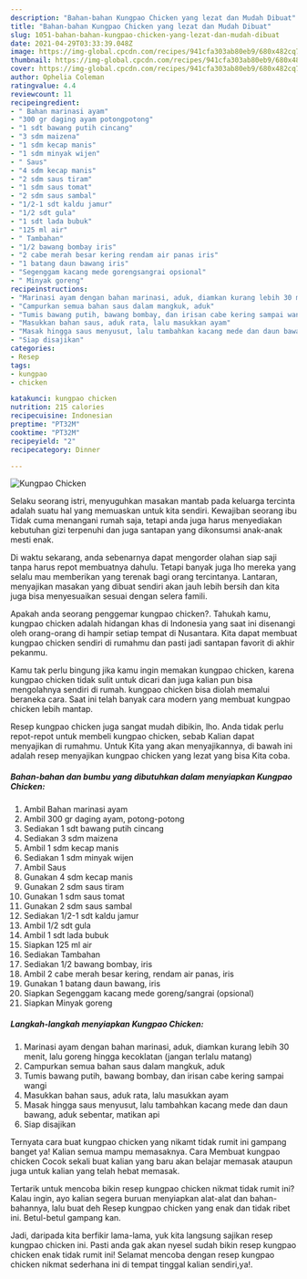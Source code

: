 ```yaml
---
description: "Bahan-bahan Kungpao Chicken yang lezat dan Mudah Dibuat"
title: "Bahan-bahan Kungpao Chicken yang lezat dan Mudah Dibuat"
slug: 1051-bahan-bahan-kungpao-chicken-yang-lezat-dan-mudah-dibuat
date: 2021-04-29T03:33:39.048Z
image: https://img-global.cpcdn.com/recipes/941cfa303ab80eb9/680x482cq70/kungpao-chicken-foto-resep-utama.jpg
thumbnail: https://img-global.cpcdn.com/recipes/941cfa303ab80eb9/680x482cq70/kungpao-chicken-foto-resep-utama.jpg
cover: https://img-global.cpcdn.com/recipes/941cfa303ab80eb9/680x482cq70/kungpao-chicken-foto-resep-utama.jpg
author: Ophelia Coleman
ratingvalue: 4.4
reviewcount: 11
recipeingredient:
- " Bahan marinasi ayam"
- "300 gr daging ayam potongpotong"
- "1 sdt bawang putih cincang"
- "3 sdm maizena"
- "1 sdm kecap manis"
- "1 sdm minyak wijen"
- " Saus"
- "4 sdm kecap manis"
- "2 sdm saus tiram"
- "1 sdm saus tomat"
- "2 sdm saus sambal"
- "1/2-1 sdt kaldu jamur"
- "1/2 sdt gula"
- "1 sdt lada bubuk"
- "125 ml air"
- " Tambahan"
- "1/2 bawang bombay iris"
- "2 cabe merah besar kering rendam air panas iris"
- "1 batang daun bawang iris"
- "Segenggam kacang mede gorengsangrai opsional"
- " Minyak goreng"
recipeinstructions:
- "Marinasi ayam dengan bahan marinasi, aduk, diamkan kurang lebih 30 menit, lalu goreng hingga kecoklatan (jangan terlalu matang)"
- "Campurkan semua bahan saus dalam mangkuk, aduk"
- "Tumis bawang putih, bawang bombay, dan irisan cabe kering sampai wangi"
- "Masukkan bahan saus, aduk rata, lalu masukkan ayam"
- "Masak hingga saus menyusut, lalu tambahkan kacang mede dan daun bawang, aduk sebentar, matikan api"
- "Siap disajikan"
categories:
- Resep
tags:
- kungpao
- chicken

katakunci: kungpao chicken 
nutrition: 215 calories
recipecuisine: Indonesian
preptime: "PT32M"
cooktime: "PT32M"
recipeyield: "2"
recipecategory: Dinner

---
```



![Kungpao Chicken](https://img-global.cpcdn.com/recipes/941cfa303ab80eb9/680x482cq70/kungpao-chicken-foto-resep-utama.jpg)

Selaku seorang istri, menyuguhkan masakan mantab pada keluarga tercinta adalah suatu hal yang memuaskan untuk kita sendiri. Kewajiban seorang ibu Tidak cuma menangani rumah saja, tetapi anda juga harus menyediakan kebutuhan gizi terpenuhi dan juga santapan yang dikonsumsi anak-anak mesti enak.

Di waktu  sekarang, anda sebenarnya dapat mengorder olahan siap saji tanpa harus repot membuatnya dahulu. Tetapi banyak juga lho mereka yang selalu mau memberikan yang terenak bagi orang tercintanya. Lantaran, menyajikan masakan yang dibuat sendiri akan jauh lebih bersih dan kita juga bisa menyesuaikan sesuai dengan selera famili. 



Apakah anda seorang penggemar kungpao chicken?. Tahukah kamu, kungpao chicken adalah hidangan khas di Indonesia yang saat ini disenangi oleh orang-orang di hampir setiap tempat di Nusantara. Kita dapat membuat kungpao chicken sendiri di rumahmu dan pasti jadi santapan favorit di akhir pekanmu.

Kamu tak perlu bingung jika kamu ingin memakan kungpao chicken, karena kungpao chicken tidak sulit untuk dicari dan juga kalian pun bisa mengolahnya sendiri di rumah. kungpao chicken bisa diolah memalui beraneka cara. Saat ini telah banyak cara modern yang membuat kungpao chicken lebih mantap.

Resep kungpao chicken juga sangat mudah dibikin, lho. Anda tidak perlu repot-repot untuk membeli kungpao chicken, sebab Kalian dapat menyajikan di rumahmu. Untuk Kita yang akan menyajikannya, di bawah ini adalah resep menyajikan kungpao chicken yang lezat yang bisa Kita coba.

<!--inarticleads1-->

##### Bahan-bahan dan bumbu yang dibutuhkan dalam menyiapkan Kungpao Chicken:

1. Ambil  Bahan marinasi ayam
1. Ambil 300 gr daging ayam, potong-potong
1. Sediakan 1 sdt bawang putih cincang
1. Sediakan 3 sdm maizena
1. Ambil 1 sdm kecap manis
1. Sediakan 1 sdm minyak wijen
1. Ambil  Saus
1. Gunakan 4 sdm kecap manis
1. Gunakan 2 sdm saus tiram
1. Gunakan 1 sdm saus tomat
1. Gunakan 2 sdm saus sambal
1. Sediakan 1/2-1 sdt kaldu jamur
1. Ambil 1/2 sdt gula
1. Ambil 1 sdt lada bubuk
1. Siapkan 125 ml air
1. Sediakan  Tambahan
1. Sediakan 1/2 bawang bombay, iris
1. Ambil 2 cabe merah besar kering, rendam air panas, iris
1. Gunakan 1 batang daun bawang, iris
1. Siapkan Segenggam kacang mede goreng/sangrai (opsional)
1. Siapkan  Minyak goreng




<!--inarticleads2-->

##### Langkah-langkah menyiapkan Kungpao Chicken:

1. Marinasi ayam dengan bahan marinasi, aduk, diamkan kurang lebih 30 menit, lalu goreng hingga kecoklatan (jangan terlalu matang)
1. Campurkan semua bahan saus dalam mangkuk, aduk
1. Tumis bawang putih, bawang bombay, dan irisan cabe kering sampai wangi
1. Masukkan bahan saus, aduk rata, lalu masukkan ayam
1. Masak hingga saus menyusut, lalu tambahkan kacang mede dan daun bawang, aduk sebentar, matikan api
1. Siap disajikan




Ternyata cara buat kungpao chicken yang nikamt tidak rumit ini gampang banget ya! Kalian semua mampu memasaknya. Cara Membuat kungpao chicken Cocok sekali buat kalian yang baru akan belajar memasak ataupun juga untuk kalian yang telah hebat memasak.

Tertarik untuk mencoba bikin resep kungpao chicken nikmat tidak rumit ini? Kalau ingin, ayo kalian segera buruan menyiapkan alat-alat dan bahan-bahannya, lalu buat deh Resep kungpao chicken yang enak dan tidak ribet ini. Betul-betul gampang kan. 

Jadi, daripada kita berfikir lama-lama, yuk kita langsung sajikan resep kungpao chicken ini. Pasti anda gak akan nyesel sudah bikin resep kungpao chicken enak tidak rumit ini! Selamat mencoba dengan resep kungpao chicken nikmat sederhana ini di tempat tinggal kalian sendiri,ya!.

